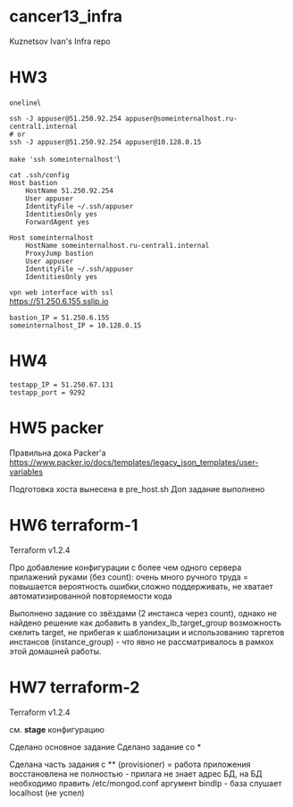 # cancer13_infra
Kuznetsov Ivan's Infra repo

# HW3
`oneline`\
```
ssh -J appuser@51.250.92.254 appuser@someinternalhost.ru-central1.internal
# or
ssh -J appuser@51.250.92.254 appuser@10.128.0.15
```

`make 'ssh someinternalhost'`\
~~~
cat .ssh/config 
Host bastion
    HostName 51.250.92.254
    User appuser
    IdentityFile ~/.ssh/appuser
    IdentitiesOnly yes
    ForwardAgent yes

Host someinternalhost
    HostName someinternalhost.ru-central1.internal
    ProxyJump bastion
    User appuser
    IdentityFile ~/.ssh/appuser
    IdentitiesOnly yes
~~~

`vpn web interface with ssl`\
https://51.250.6.155.sslip.io

```
bastion_IP = 51.250.6.155
someinternalhost_IP = 10.128.0.15
```
# HW4
```
testapp_IP = 51.250.67.131
testapp_port = 9292
```
# HW5 packer
Правильна дока Packer'а https://www.packer.io/docs/templates/legacy_json_templates/user-variables

Подготовка хоста вынесена в pre_host.sh
Доп задание выполнено
# HW6 terraform-1
Terraform v1.2.4

Про добавление конфигурации с более чем одного сервера прилажений руками (без count):
очень много ручного труда = повышается вероятность ошибки,сложно поддерживать, не хватает автоматизированной повторяемости кода

Выполнено задание со звёздами (2 инстанса через count), однако не найдено решение как добавить в yandex_lb_target_group возможность скелить target, не прибегая к шаблонизации и использованию таргетов инстансов (instance_group) - что явно не рассматривалось в рамкох этой домашней работы.
# HW7 terraform-2
Terraform v1.2.4

см. __stage__ конфигурацию

Сделано основное задание
Сделано задание со * 

Сделана часть задания с ** (provisioner) = работа приложения восстановлена не полностью - прилага не знает адрес БД, на БД необходимо править /etc/mongod.conf аргумент bindIp - база слушает localhost (не успел)
